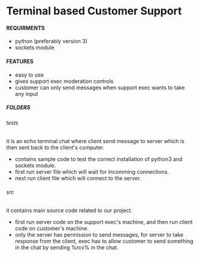 # Terminal based Customer Support
#### REQUIRMENTS
- python (preferably version 3)
- sockets module

#### FEATURES
- easy to use
- gives support exec moderation controls
- customer can only send messages when support exec wants to take any input

##### FOLDERS
###### tests
it is an echo terminal chat where client send message to server which is then sent back to the client's computer.
- contains sample code to test the correct installation of python3 and sockets module.
- first run server file which will wait for incomming connections.
- next run client file which will connect to the server.

###### src
it contains main source code related to our project.  
- first run server code on the support exec's machine, and then run client code on customer's machine.
- only the server has permission to send messages, for server to take response from the client, exec has to allow customer to send something in the chat by sending %rcv% in the chat.


